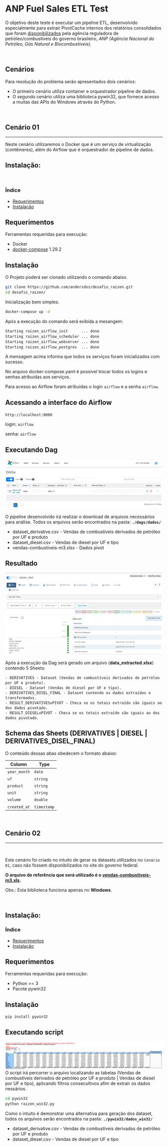 ANP Fuel Sales ETL Test
=======================
O objetivo deste teste é executar um pipeline ETL, desenvolvido especialmente para extrair PivotCache internos dos relatórios consolidados que foram [disponibilizados](http://www.anp.gov.br/dados-estatisticos) pela agência reguladora de petróleo/combustíveis do governo brasileiro, *ANP (Agência Nacional do Petróleo, Gás Natural e Biocombustíveis)*. 

<br>

## Cenários

Para resolução do problema serão apresentados dois cenários:
- O primeiro cenário utiliza container e orquestrador pipeline de dados.
- O segundo cenário utiliza uma biblioteca pywin32, que fornece acesso a muitas das APIs do Windows através do Python.

<br>

## **Cenário 01**
-----------------

Neste cenário utilizaremos o Docker que é um serviço de virtualização (contêineres), além do Airflow que é orquestrador de pipeline de dados.

## Instalação:
<br>

### Índice

  * [Requerimentos](#requerimentos)
  * [Instalação](#instalação)


Requerimentos
------------

Ferramentas requeridas para execução:

  * Docker
  * [docker-compose](docker-compose) 1.29.2

Instalação
------------

O Projeto poderá ser clonado utilizando o comando abaixo.

```bash
git clone https://github.com/andersdes/desafio_raizen.git
cd desafio_raizen/
```

Inicialização bem simples.

```bash
docker-compose up -d
```

Após a execução do comando será exibida a mesangem: 

```bash
Starting raizen_airflow_init      ... done
Starting raizen_airflow_scheduler ... done
Starting raizen_airflow_webserver ... done
Starting raizen_airflow_postgres  ... done
```

A mensagem acima informa que todos os serviços foram inicializados com sucesso.

No arquivo docker-compose.yaml é possível trocar todos os logins e senhas atribuidas aos serviços.

Para acesso ao Airflow foram atribuidas o login `airflow` e a senha `airflow`.


## Acessando a interface do Airflow

`http://localhost:8080`

login: `airflow`

senha: `airflow`


## Executando Dag

![Airflow](./images/airflow.png)

O pipeline desenvolvido irá realizar o download de arquivos necessários para análise. Todos os arquivos serão encontrados na pasta: **`./dags/dados/`**

- dataset_derivative.csv - Vendas de combustíveis derivados de petróleo por UF e produto
- dataset_diesel.csv - Vendas de diesel por UF e tipo
- vendas-combustiveis-m3.xlsx - Dados pivot

## Resultado
![Airflow](./images/airflow_result.png)

Após a execução da Dag será gerado um arquivo (**data_extracted.xlsx**) contendo 5 Sheets:

    - DERIVATIVES - Dataset (Vendas de combustíveis derivados de petróleo por UF e produto). 
    - DIESEL - Dataset (Vendas de diesel por UF e tipo).
    - DERIVATIVES_DISEL_FINAL - Dataset contendo os dados extraídos e transformados.
    - RESULT_DERIVATIVESxPIVOT - Checa se os totais extraído são iguais ao dos dados pivotado.
    - RESULT_DIESELxPIVOT - Checa se os totais extraído são iguais ao dos dados pivotado.

## Schema das Sheets (DERIVATIVES | DIESEL | DERIVATIVES_DISEL_FINAL)

O conteúdo dessas abas obedecem o formato abaixo:

| Column       | Type        |
| ------------ | ----------- |
| `year_month` | `date`      |
| `uf`         | `string`    |
| `product`    | `string`    |
| `unit`       | `string`    |
| `volume`     | `double`    |
| `created_at` | `timestamp` |

<br>

## **Cenário 02**
-----------------

<br>

 Este cenário foi criado no intuito de gerar os datasets utilizados no `Cenário 01`, caso não fossem disponibilizados no site do governo federal.

**O arquivo de referência que será utilizado é o [vendas-combustiveis-m3.xls](https://github.com/raizen-analytics/data-engineering-test/raw/master/assets/vendas-combustiveis-m3.xls).** 

Obs.: Esta biblioteca funciona apenas no **Windows**.

<br>

## Instalação:


### Índice

  * [Requerimentos](#requerimentos)
  * [Instalação](#instalação)


Requerimentos
------------

Ferramentas requeridas para execução:

  * Python >= 3
  * Pacote pywin32

Instalação
------------

```bash
pip install pywin32
```

## Executando script

![tablepivot](./images/pivot.png)
O script irá percorrer o arquivo localizando as tabelas (Vendas de combustíveis derivados de petróleo por UF e produto | Vendas de diesel por UF e tipo), aplicando filtros consecultivos afim de extrair os dados nessários.

```bash
cd pywin32
python raizen_win32.py
```

Como o intuito é demonstrar uma alternativa para geração dos dataset, todos os arquivos serão encontrados na pasta: **`./pywin32/dados_win32/`**

- dataset_derivative.csv - Vendas de combustíveis derivados de petróleo por UF e produto
- dataset_diesel.csv - Vendas de diesel por UF e tipo
